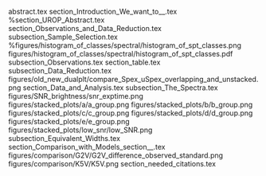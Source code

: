abstract.tex
section_Introduction_We_want_to__.tex
%section_UROP_Abstract.tex
section_Observations_and_Data_Reduction.tex
subsection_Sample_Selection.tex
%figures/histogram_of_classes/spectral/histogram_of_spt_classes.png
figures/histogram_of_classes/spectral/histogram_of_spt_classes.pdf
subsection_Observations.tex
section_table.tex
subsection_Data_Reduction.tex
figures/old_new_dualplt/compare_Spex_uSpex_overlapping_and_unstacked.png
section_Data_and_Analysis.tex
subsection_The_Spectra.tex
figures/SNR_brightness/snr_exptime.png
figures/stacked_plots/a/a_group.png
figures/stacked_plots/b/b_group.png
figures/stacked_plots/c/c_group.png
figures/stacked_plots/d/d_group.png
figures/stacked_plots/e/e_group.png
figures/stacked_plots/low_snr/low_SNR.png
subsection_Equivalent_Widths.tex
section_Comparison_with_Models_section__.tex
figures/comparison/G2V/G2V_difference_observed_standard.png
figures/comparison/K5V/K5V.png
section_needed_citations.tex